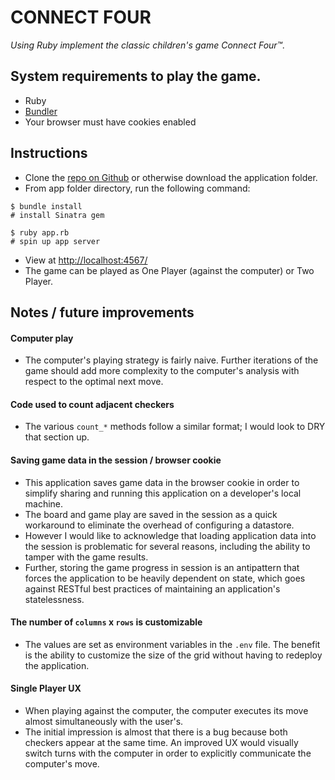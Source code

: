 # CONNECT FOUR
_Using Ruby implement the classic children's game Connect Four™._

## System requirements to play the game.
- Ruby
- [Bundler](http://bundler.io/)
- Your browser must have cookies enabled

## Instructions
- Clone the [repo on Github](https://github.com/chhhris/ConnectFour) or otherwise download the application folder.
- From app folder directory, run the following command:
```
$ bundle install
# install Sinatra gem
```

```
$ ruby app.rb
# spin up app server
```

- View at [http://localhost:4567/](http://localhost:4567/)
- The game can be played as One Player (against the computer) or Two Player.

## Notes / future improvements

#### Computer play
- The computer's playing strategy is fairly naive. Further iterations of the game should add more complexity to the computer's analysis with respect to the optimal next move.

#### Code used to count adjacent checkers
- The various `count_*` methods follow a similar format; I would look to DRY that section up.

#### Saving game data in the session / browser cookie
- This application saves game data in the browser cookie in order to simplify sharing and running this application on a developer's local machine.
- The board and game play are saved in the session as a quick workaround to eliminate the overhead of configuring a datastore.
- However I would like to acknowledge that loading application data into the session is problematic for several reasons, including the ability to tamper with the game results.
- Further, storing the game progress in session is an antipattern that forces the application to be heavily dependent on state, which goes against RESTful best practices of maintaining an application's statelessness.

#### The number of `columns` x `rows` is customizable
- The values are set as environment variables in the `.env` file. The benefit is the ability to customize the size of the grid without having to redeploy the application.

#### Single Player UX
- When playing against the computer, the computer executes its move almost simultaneously with the user's.
- The initial impression is almost that there is a bug because both checkers appear at the same time. An improved UX would visually switch turns with the computer in order to explicitly communicate the computer's move.